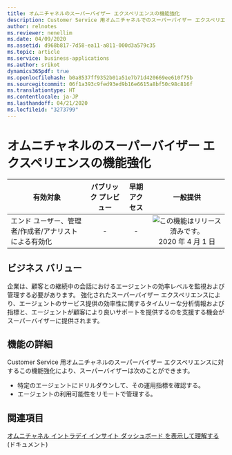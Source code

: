 ```yaml
---
title: オムニチャネルのスーパーバイザー エクスペリエンスの機能強化
description: Customer Service 用オムニチャネルでのスーパーバイザー エクスペリエンスの機能強化。
author: relnotes
ms.reviewer: nenellim
ms.date: 04/09/2020
ms.assetid: d968b817-7d58-ea11-a811-000d3a579c35
ms.topic: article
ms.service: business-applications
ms.author: srikot
dynamics365pdf: true
ms.openlocfilehash: b0a8537ff9352b01a51e7b71d420669ee610f75b
ms.sourcegitcommit: 06f1a393c9fed93ed9b16e6615a8bf50c98c816f
ms.translationtype: HT
ms.contentlocale: ja-JP
ms.lasthandoff: 04/21/2020
ms.locfileid: "3273799"
---
```

# <a name="omnichannel-supervisor-experience-enhancements"></a>オムニチャネルのスーパーバイザー エクスペリエンスの機能強化


| 有効対象    |  パブリック プレビュー | 早期アクセス | 一般提供 | 
| ---------- | :----------: |:----------: |:----------: |
|エンド ユーザー、管理者/作成者/アナリストによる有効化|-|-| ![この機能はリリース済みです。](/dynamics365-release-plan/media/green-checkmark.png "この機能はリリース済みです。") 2020 年 4 月 1 日|


## <a name="business-value"></a>ビジネス バリュー
<!-- bv start -->
企業は、顧客との継続中の会話におけるエージェントの効率レベルを監視および管理する必要があります。 強化されたスーパーバイザー エクスペリエンスにより、エージェントのサービス提供の効率性に関するタイムリーな分析情報および指標と、エージェントが顧客により良いサポートを提供するのを支援する機会がスーパーバイザーに提供されます。
<!-- bv end -->



## <a name="feature-details"></a>機能の詳細
<!--feature detail start -->
Customer Service 用オムニチャネルのスーパーバイザー エクスペリエンスに対するこの機能強化により、スーパーバイザーは次のことができます。

- 特定のエージェントにドリルダウンして、その運用指標を確認する。
- エージェントの利用可能性をリモートで管理する。
<!--feature detail end -->










## <a name="see-also"></a>関連項目

<!--docs start-->
[オムニチャネル イントラデイ インサイト ダッシュボード を表示して理解する](https://docs.microsoft.com/dynamics365/omnichannel/supervisor/intraday-insights-dashboard#agent-performance) (ドキュメント)
<!--docs end-->
